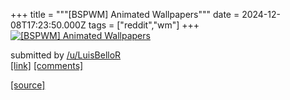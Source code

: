 +++
title = """[BSPWM] Animated Wallpapers"""
date = 2024-12-08T17:23:50.000Z
tags = ["reddit","wm"]
+++
[![[BSPWM] Animated Wallpapers](https://external-preview.redd.it/NzRycmtvYW1zbjVlMdHfKIjEbxnxTCQNwcCpLQZd9lh-RF2zvQQJuVhhE4pk.png?width=640&crop=smart&auto=webp&s=f12f28e15eff026b29e21061514c1b0ca7b4dd1e "[BSPWM] Animated Wallpapers")](https://www.reddit.com/r/unixporn/comments/1h9nrop/bspwm_animated_wallpapers/)

submitted by [/u/LuisBelloR](https://www.reddit.com/user/LuisBelloR)  
[\[link\]](https://v.redd.it/briypnemsn5e1) [\[comments\]](https://www.reddit.com/r/unixporn/comments/1h9nrop/bspwm_animated_wallpapers/)

[[source]](https://www.reddit.com/r/unixporn/comments/1h9nrop/bspwm_animated_wallpapers/)
